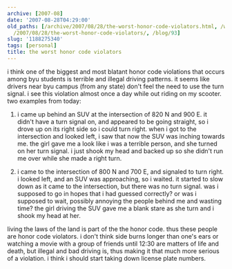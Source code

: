 ```yaml
---
archive: [2007-08]
date: '2007-08-28T04:29:00'
old_paths: [/archive/2007/08/28/the-worst-honor-code-violators.html, /wp/2007/08/28/the-worst-honor-code-violators/,
  /2007/08/28/the-worst-honor-code-violators/, /blog/93]
slug: '1188275340'
tags: [personal]
title: the worst honor code violators
---
```


i think one of the biggest and most blatant honor code violations that
occurs among byu students is terrible and illegal driving patterns. it
seems like drivers near byu campus (from any state) don't feel the need to
use the turn signal. i see this violation almost once a day while out
riding on my scooter. two examples from today:   
  
1. i came up behind an SUV at the intersection of 820 N and 900 E. it
  didn't have a turn signal on, and appeared to be going straight, so
  i drove up on its right side so i could turn right. when i got to the
  intersection and looked left, i saw that now the SUV was inching towards
  me. the girl gave me a look like i was a terrible person, and she turned
  on her turn signal. i just shook my head and backed up so she didn't run
  me over while she made a right turn.  
  
2. i came to the intersection of 800 N and 700 E, and signaled to turn
  right. i looked left, and an SUV was approaching, so i waited. it
  started to slow down as it came to the intersection, but there was no
  turn signal. was i supposed to go in hopes that i had guessed correctly?
  or was i supposed to wait, possibly annoying the people behind me and
  wasting time? the girl driving the SUV gave me a blank stare as she turn
  and i shook my head at her.  
  
living the laws of the land is part of the the honor code. thus these
people are honor code violators. i don't think side burns longer than
one's ears or watching a movie with a group of friends until 12:30 are
matters of life and death, but illegal and bad driving is, thus making it
that much more serious of a violation. i think i should start taking down
license plate numbers.

